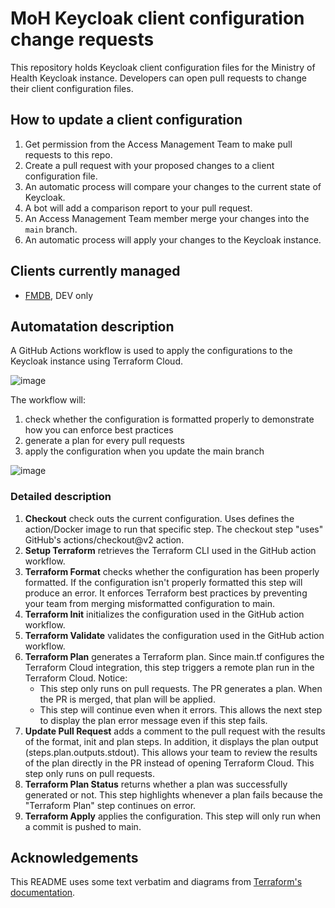# MoH Keycloak client configuration change requests

This repository holds Keycloak client configuration files for the Ministry of Health Keycloak instance. Developers can open pull requests to change their client configuration files. 

## How to update a client configuration

1. Get permission from the Access Management Team to make pull requests to this repo.
2. Create a pull request with your proposed changes to a client configuration file.
3. An automatic process will compare your changes to the current state of Keycloak.
4. A bot will add a comparison report to your pull request.
5. An Access Management Team member merge your changes into the `main` branch.
6. An automatic process will apply your changes to the Keycloak instance.

## Clients currently managed

* [FMDB](/fmdb.tf), DEV only

## Automatation description

A GitHub Actions workflow is used to apply the configurations to the Keycloak instance using Terraform Cloud.

![image](https://user-images.githubusercontent.com/1767127/169346578-be0c2c46-deb5-4ceb-879f-9710534e3eeb.png)

The workflow will:

1. check whether the configuration is formatted properly to demonstrate how you can enforce best practices
2. generate a plan for every pull requests
3. apply the configuration when you update the main branch

![image](https://user-images.githubusercontent.com/1767127/169342125-20158f98-8094-4430-b2b3-4f3f539bd367.png)

### Detailed description

1. **Checkout** check outs the current configuration. Uses defines the action/Docker image to run that specific step. The checkout step "uses" GitHub's actions/checkout@v2 action.
1. **Setup Terraform** retrieves the Terraform CLI used in the GitHub action workflow.
1. **Terraform Format** checks whether the configuration has been properly formatted. If the configuration isn't properly formatted this step will produce an error. It enforces Terraform best practices by preventing your team from merging misformatted configuration to main.
1. **Terraform Init** initializes the configuration used in the GitHub action workflow.
1. **Terraform Validate** validates the configuration used in the GitHub action workflow.
1. **Terraform Plan** generates a Terraform plan. Since main.tf configures the Terraform Cloud integration, this step triggers a remote plan run in the Terraform Cloud. Notice:
    * This step only runs on pull requests. The PR generates a plan. When the PR is merged, that plan will be applied.
    * This step will continue even when it errors. This allows the next step to display the plan error message even if this step fails.
1. **Update Pull Request** adds a comment to the pull request with the results of the format, init and plan steps. In addition, it displays the plan output (steps.plan.outputs.stdout). This allows your team to review the results of the plan directly in the PR instead of opening Terraform Cloud. This step only runs on pull requests.
1. **Terraform Plan Status** returns whether a plan was successfully generated or not. This step highlights whenever a plan fails because the "Terraform Plan" step continues on error.
1. **Terraform Apply** applies the configuration. This step will only run when a commit is pushed to main.

## Acknowledgements

This README uses some text verbatim and diagrams from [Terraform's documentation](https://learn.hashicorp.com/tutorials/terraform/github-actions).
